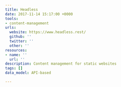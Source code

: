 ```yaml
---
title: Headless
date: 2017-11-14 15:17:00 +0000
tools:
- content-management
urls:
  website: https://www.headless.rest/
  github: ''
  twitter: ''
  other: ''
resources:
- name: ''
  url: ''
description: Content management for static websites
tags: []
data_model: API-based

---
```

